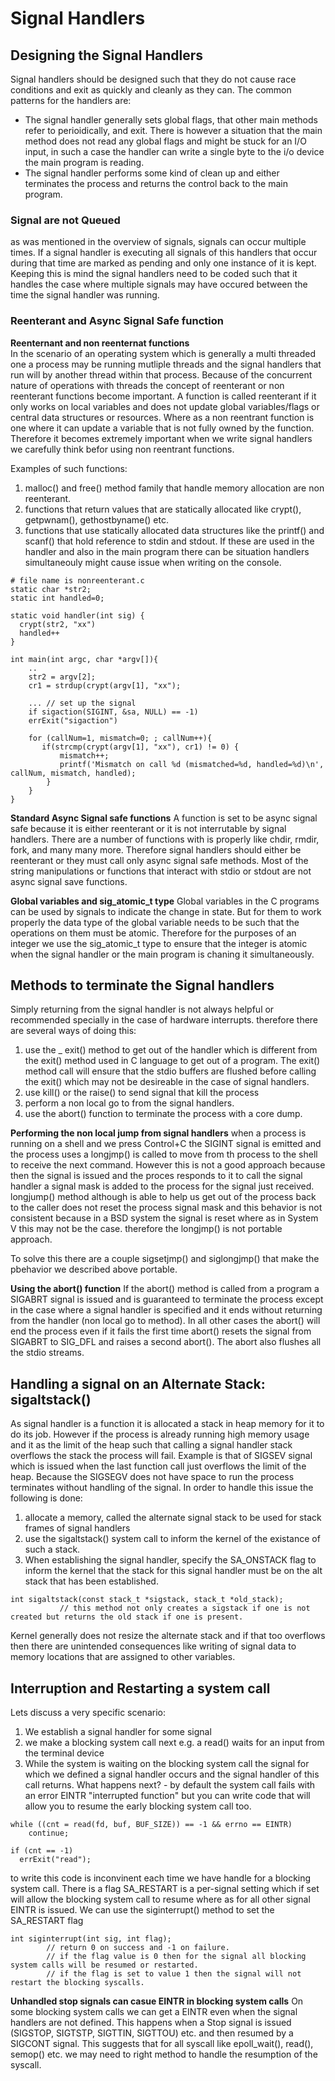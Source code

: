 # Signal Handlers 

## Designing the Signal Handlers 
Signal handlers should be designed such that they do not cause race conditions and exit as quickly and cleanly as they can. The common patterns
for the handlers are: 
* The signal handler generally sets global flags, that other main methods refer to perioidically, and exit. There is however a situation that the main method does not read any global flags and might be stuck for an I/O input, in such a case the handler can write a single byte to the i/o device the main program is reading. 
* The signal handler performs some kind of clean up and either terminates the process and returns the control back to the main program. 

### Signal are not Queued 
as was mentioned in the overview of signals, signals can occur multiple times. If a signal handler is executing all signals of this handlers that occur during that time are marked as pending and only one instance of it is kept. Keeping this is mind the signal handlers need to be coded such that it handles the case where multiple signals may have occured between the time the signal handler was running. 

### Reenterant and Async Signal Safe function
 
**Reenternant and non reenternat functions**  
In the scenario of an operating system which is generally a multi threaded one a process may be running mutliple threads and the signal handlers that run will by another thread within that process. Because of the concurrent nature of operations with threads the concept of reenterant or non reenterant functions become important. 
A function is called reenterant if it only works on local variables and does not update global variables/flags or central data structures or resources. Where as a non reentrant function is one where it can update a variable that is not fully owned by the function. Therefore it becomes extremely important when we write signal handlers we carefully think befor using non reentrant functions. 

Examples of such functions: 
1. malloc() and free() method family that handle memory allocation are non reenterant. 
2. functions that return values that are statically allocated like crypt(), getpwnam(), gethostbyname() etc. 
3. functions that use statically allocated data structures like the printf() and scanf() that hold reference to stdin and stdout. If these are used in the handler and also in the main program there can be situation handlers simultaneouly might cause issue when writing on the console. 

```
# file name is nonreenterant.c
static char *str2; 
static int handled=0;

static void handler(int sig) {
  crypt(str2, "xx")
  handled++
}

int main(int argc, char *argv[]){
    .. 
    str2 = argv[2];
    cr1 = strdup(crypt(argv[1], "xx");

    ... // set up the signal 
    if sigaction(SIGINT, &sa, NULL) == -1) 
	errExit("sigaction")
    
    for (callNum=1, mismatch=0; ; callNum++){
       if(strcmp(crypt(argv[1], "xx"), cr1) != 0) {
           mismatch++; 
           printf('Mismatch on call %d (mismatched=%d, handled=%d)\n', callNum, mismatch, handled);
        }
    }
}

```

**Standard Async Signal safe functions** 
A function is set to be async signal safe because it is either reenterant or it is not interrutable by signal handlers. There are a number of functions with is properly like chdir, rmdir, fork, and many many more. Therefore signal handlers should either be reenterant or they must call only async signal safe methods. 
Most of the string manipulations or functions that interact with stdio or stdout are not async signal save functions. 

**Global variables and sig_atomic_t type** 
Global variables in the C programs can be used by signals to indicate the change in state. But for them to work properly the data type of the global variable needs to be such that the operations on them must be atomic. Therefore for the purposes of an integer we use the sig_atomic_t type to ensure that the integer is atomic when the signal handler or the main program is chaning it simultaneously. 

## Methods to terminate the Signal handlers 
Simply returning from the signal handler is not always helpful or recommended specially in the case of hardware interrupts. therefore there are several ways of doing this: 
1. use the _ exit() method to get out of the handler which is different from the exit() method used in C language to get out of a program. The exit() method call will ensure that the stdio buffers are flushed before calling the exit() which may not be desireable in the case of signal handlers. 
2. use kill() or the raise() to send signal that kill the process 
3. perform a non local go to from the signal handlers. 
4. use the abort() function to terminate the process with a core dump. 

**Performing the non local jump from signal handlers** 
when a process is running on a shell and we press Control+C the SIGINT signal is emitted and the process uses a longjmp() is called to move from th process to the shell to receive the next command. 
However this is not a good approach because then the signal is issued and the proces responds to it to call the signal handler a signal mask is added to the process for the signal just received. longjump() method although is able to help us get out of the process back to the caller does not reset the process signal mask and this behavior is not consistent because in a BSD system the signal is reset where as in System V this may not be the case. therefore the longjmp() is not portable approach. 

To solve this there are a couple sigsetjmp() and siglongjmp() that make the pbehavior we described above portable.

**Using the abort() function** 
If the abort() method is called from a program a SIGABRT signal is issued and is guaranteed to terminate the process except in the case where a signal handler is specified and it ends without returning from the handler (non local go to method). 
In all other cases the abort() will end the process even if it fails the first time abort() resets the signal from SIGABRT to SIG_DFL and raises a second abort(). The abort also flushes all the stdio streams. 

## Handling a signal on an Alternate Stack: sigaltstack() 
As signal handler is a function it is allocated a stack in heap memory for it to do its job. However if the process is already running high memory usage and it as the limit of the heap such that calling a signal handler stack overflows the stack the process will fail. Example is that of SIGSEV signal which is issued when the last function call just overflows the limit of the heap. Because the SIGSEGV does not have space to run the process terminates without handling of the signal. In order to handle this issue the following is done: 
1. allocate a memory, called the alternate signal stack to be used for stack frames of signal handlers 
2. use the sigaltstack() system call to inform the kernel of the existance of such a stack. 
3. When establishing the signal handler, specify the SA_ONSTACK flag to inform the kernel that the stack for this signal handler must be on the alt stack that has been established. 

```
int sigaltstack(const stack_t *sigstack, stack_t *old_stack); 
	       // this method not only creates a sigstack if one is not created but returns the old stack if one is present. 
```

Kernel generally does not resize the alternate stack and if that too overflows then there are unintended consequences like writing of signal data to  memory locations that are assigned to other variables. 

## Interruption and Restarting a system call 
Lets discuss a very specific scenario: 

1. We establish a signal handler for some signal
2. we make a blocking system call next e.g. a read() waits for an input from the terminal device 
3. While the system is waiting on the blocking system call the signal for which we defined a signal handler occurs and the signal handler of this call returns. 
What happens next? - by default the system call fails with an error EINTR "interrupted function" but you can write code that will allow you to resume the early blocking system call too. 

```
while ((cnt = read(fd, buf, BUF_SIZE)) == -1 && errno == EINTR) 
	continue;  

if (cnt == -1)
  errExit("read"); 

```
to write this code is inconvinent each time we have handle for a blocking system call. There is a flag SA_RESTART is a per-signal setting which if set will allow the blocking system call to resume where as for all other signal EINTR is issued. 
We can use the siginterrupt() method to set the SA_RESTART flag 

```
int siginterrupt(int sig, int flag); 
		// return 0 on success and -1 on failure. 
		// if the flag value is 0 then for the signal all blocking system calls will be resumed or restarted. 
		// if the flag is set to value 1 then the signal will not restart the blocking syscalls.  
```

**Unhandled stop signals can casue EINTR in blocking system calls** 
On some blocking system calls we can get a EINTR even when the signal handlers are not defined. This happens when a Stop signal is issued (SIGSTOP, SIGTSTP, SIGTTIN, SIGTTOU) etc. and then resumed by a SIGCONT signal. 
This suggests that for all syscall like epoll_wait(), read(), semop() etc. we may need to right method to handle the resumption of the syscall. 




